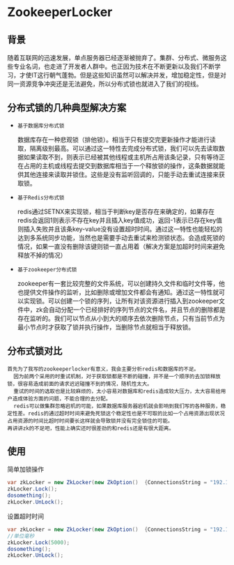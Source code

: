 # ZookeeperLocker

## 背景

随着互联网的迅速发展，单点服务器已经逐渐被抛弃了。集群、分布式、微服务这些专业名词，也走进了开发者人群中。也正因为技术在不断更新以及我们不断学习，才使IT这行朝气蓬勃。但是这些知识虽然可以解决并发，增加稳定性，但是对同一资源竞争冲突还是无法避免，所以分布式锁也就进入了我们的视线。

## 分布式锁的几种典型解决方案

* ``基于数据库分布式锁``
  
  数据库存在一种悲观锁（排他锁）。相当于只有提交完更新操作才能进行读取，隔离级别最高。可以通过这一特性去完成分布式锁，我们可以先去读取数据如果读取不到，则表示已经被其他线程或主机所占用该条记录，只有等待正在占用的主机或线程去提交到数据库相当于一个释放锁的操作，这条数据就能供其他连接来读取并锁住。这些是没有监听回调的，只能手动去重试连接来获取锁。

* ``基于Redis分布式锁``
  
  redis通过SETNX来实现锁，相当于判断key是否存在来确定的，如果存在redis会返回1则表示不存在key并且插入key值成功，返回-1表示已存在key值则插入失败并且该条key-value没有设置超时时间。通过这一特性也能轻松的达到多系统同步功能，当然也是需要手动去重试来检测锁状态。会造成死锁的情况，如果一直没有删除该键则锁一直占用着（解决方案是加超时时间来避免释放不掉的情况）

* ``基于zookeeper分布式锁``

  zookeeper有一套比较完整的文件系统，可以创建持久文件和临时文件等，他也提供文件操作的监听，比如删除或增加文件都会有通知。通过这一特性就可以实现锁。可以创建一个锁的序列，让所有对该资源进行插入到zookeeper文件中，zk会自动分配一个已经排好的序列节点的文件名，并且节点的删除都是存在监听的。我们可以节点从小到大的顺序去依次删除节点，只有当前节点为最小节点时才获取了锁并执行操作，当删除节点就相当于释放锁。

## 分布式锁对比

```
首先为了我写的zookeeperlocker有意义，我会主要分析redis和数据库的不足。
  因为前两个采用的时重试机制，对于获取锁都是不断的碰撞，并不是一个顺序的去加锁释放锁，很容易造成前面的请求迟迟碰撞不到的情况，随机性太大。
  重试的时间的选取也是比较麻烦的，太小容易对数据库和redis造成较大压力，太大容易给用户造成体验方面的问题，不能合理的去分配。
  redis可以做集群忽略宕机的可能，如果数据库服务器宕机就会影响到我们写的各种服务，稳定性差。redis的通过超时时间来避免死锁这个稳定性也是不可取的比如一个占用资源出现状况占用资源的时间比超时时间要长这样就会导致锁并没有完全锁住的可能。
再讲讲zk的不足吧，性能上确实还时很差劲的和redis还是有很大距离。
```

## 使用

简单加锁操作
```csharp
var zkLocker = new ZkLocker(new ZkOption()  {ConnectionsString = "192.168.1.246:2181", SessionTimeout = 30000});
zkLocker.Lock();
dosomething();
zkLocker.UnLock();
```

设置超时时间
```csharp
var zkLocker = new ZkLocker(new ZkOption()  {ConnectionsString = "192.168.1.246:2181", SessionTimeout = 30000});
//单位毫秒
zkLocker.Lock(5000);
dosomething();
zkLocker.UnLock();
```